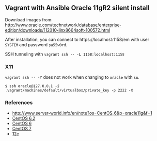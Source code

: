 ## Vagrant with Ansible Oracle 11gR2 silent install

Download images from http://www.oracle.com/technetwork/database/enterprise-edition/downloads/112010-linx8664soft-100572.html

After installation, you can connect to https://localhost:1158/em with user `SYSTEM` and password `pa55w0rd`.

SSH tunneling with `vagrant ssh -- -L 1158:localhost:1158`

### X11
`vagrant ssh -- -Y` does not work when changing to `oracle` with `su`.

    $ ssh oracle@127.0.0.1 -i .vagrant/machines/default/virtualbox/private_key -p 2222 -X

### References

* http://www.server-world.info/en/note?os=CentOS_6&p=oracle11g&f=1
* [CentOS 6.2](http://eduardo-lago.blogspot.nl/2012/01/how-to-install-oracle-11g-database.html)
* [CentOS 6](http://blog.milczarek.it/2012/09/install-oracle-database-11g-r2-on-centos-6/)
* [CentOS 7](http://dbaora.com/install-oracle-11g-release-2-11-2-on-centos-linux-7/)
* [12c](https://docs.oracle.com/cd/E26370_01/doc.121/e26358/dbinstall.htm)
